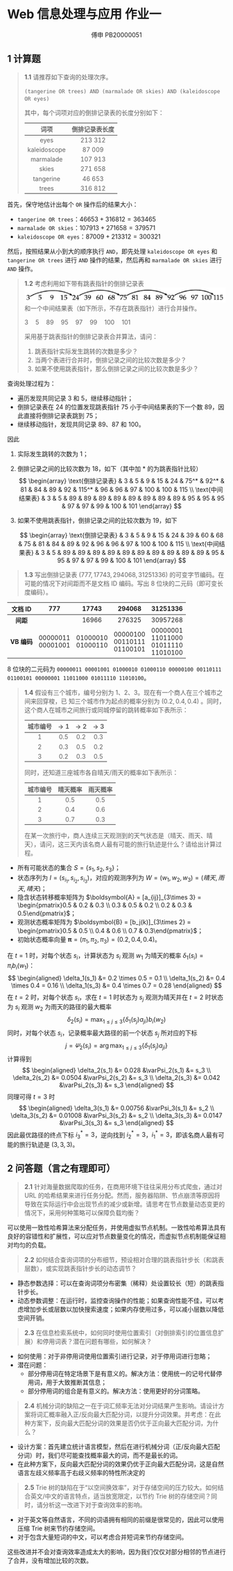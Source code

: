 # Web 信息处理与应用 作业一

<center>
    傅申 PB20000051
</center>

## 1 计算题

> **1.1** 请推荐如下查询的处理次序。
>
> `(tangerine OR trees) AND (marmalade OR skies) AND (kaleidoscope OR eyes)`
> 
> 其中，每个词项对应的倒排记录表的长度分别如下：
> 
>|     词项     | 倒排记录表长度 |
> | :----------: | :------------: |
> |     eyes     |    213 312     |
> | kaleidoscope |     87 009     |
> |  marmalade   |    107 913     |
> |    skies     |    271 658     |
> |  tangerine   |     46 653     |
> |    trees     |    316 812     |

首先，保守地估计出每个 `OR` 操作后的结果大小：

- `tangerine OR trees`：$46 653 + 316 812 = 363 465$
- `marmalade OR skies`：$107 913 + 271 658 = 379 571$
- `kaleidoscope OR eyes`：$87 009 + 213 312 = 300 321$

然后，按照结果从小到大的顺序执行 `AND`，即先处理 `kaleidoscope OR eyes` 和 `tangerine OR trees` 进行 `AND` 操作的结果，然后再和 `marmalade OR skies` 进行 `AND` 操作。

> **1.2** 考虑利用如下带有跳表指针的倒排记录表
> ![g329](./assets/g329.svg)
> 和一个中间结果表（如下所示，不存在跳表指针）进行合并操作。
>
> $3\quad 5\quad 89\quad 95\quad 97\quad 99\quad 100\quad 101$
>
> 采用基于跳表指针的倒排记录表合并算法，请问：
>
> 1. 跳表指针实际发生跳转的次数是多少？
> 2. 当两个表进行合并时，倒排记录之间的比较次数是多少？
> 3. 如果不使用跳表指针，那么倒排记录之间的比较次数是多少？

查询处理过程为：

- 遍历发现共同记录 $3$ 和 $5$，继续移动指针；
- 倒排记录表在 $24$ 的位置发现跳表指针 $75$ 小于中间结果表的下一个数 $89$，因此直接将倒排记录表跳到 $75$；
- 继续移动指针，发现共同记录 $89$、$87$ 和 $100$。

因此

1. 实际发生跳转的次数为 1；

2. 倒排记录之间的比较次数为 18，如下（其中加 $*$ 的为跳表指针比较）
   $$
   \begin{array}
   \text{倒排记录表} & 3 & 5 &  9 & 15 & 24 & 75^* & 92^* & 81 & 84 & 89 & 92 & 115^* & 96 & 96 & 97 & 100 & 100 & 115 \\
   \text{中间结果表} & 3 & 5 & 89 & 89 & 89 & 89 & 89 & 89 & 89 & 89 & 95 &  95 & 95 & 97 & 97 & 99  & 100 & 101
   \end{array}
   $$

3. 如果不使用跳表指针，倒排记录之间的比较次数为 19，如下

      $$
      \begin{array}
      \text{倒排记录表} & 3 & 5 &  9 & 15 & 24 & 39 & 60 & 68 & 75 & 81 & 84 & 89 & 92 & 96 & 96 & 97 & 100 & 100 & 115 \\
      \text{中间结果表} & 3 & 5 & 89 & 89 & 89 & 89 & 89 & 89 & 89 & 89 & 89 & 89 & 95 & 95 & 97 & 97 & 99  & 100 & 101
      \end{array}
      $$


> **1.3** 写出倒排记录表 $(777, 17743, 294068, 31251336)$ 的可变字节编码。在可能的情况下对间距而不是文档 ID 编码。写出 8 位块的二元码（即可变长度编码）。

|   文档 ID   |          777           |         17743          |                294068                |                      31251336                      |
| :---------: | :--------------------: | :--------------------: | :----------------------------------: | :------------------------------------------------: |
|  **间距**   |                        |         16966          |                276325                |                      30957268                      |
| **VB 编码** | 00000011<br />00001001 | 01000010<br />01000110 | 00000100<br />00110111<br />01100101 | 00000001<br />11011000<br />01011110<br />11010100 |

8 位块的二元码为 `00000011 00001001 01000010 01000110 00000100 00110111 01100101 00000001 11011000 01011110 11010100`。

> **1.4** 假设有三个城市，编号分别为 1、2、3。现在有一个商人在三个城市之间来回穿梭，已 知三个城市作为起点的概率分别为 $(0.2, 0.4, 0.4)$ 。同时，这个商人在城市之间旅行或同城停留的跳转概率如下表所示：
>
> | 城市编号 | → 1  | → 2  | → 3  |
> | :------: | :--: | :--: | :--: |
> |    1     | 0.5  | 0.2  | 0.3  |
> |    2     | 0.3  | 0.5  | 0.2  |
> |    3     | 0.2  | 0.3  | 0.5  |
>
> 同时，还知道三座城市各自晴天/雨天的概率如下表所示：
>
> | 城市编号 | 晴天概率 | 雨天概率 |
> | :------: | :------: | :------: |
> |    1     |   0.5    |   0.5    |
> |    2     |   0.4    |   0.6    |
> |    3     |   0.7    |   0.3    |
>
> 在某一次旅行中，商人连续三天观测到的天气状态是（晴天、雨天、晴天），请问，这三天内该名商人最有可能的旅行轨迹是什么？请给出计算过程。

- 所有可能状态的集合 $S = \{s_1, s_2, s_3\}$；
- 状态序列为 $I = (s_{i_1}, s_{i_2}, s_{i_3})$，对应的观测序列为 $W = (w_1, w_2, w_3) = (晴天,雨天,晴天)$； 
- 隐含状态转移概率矩阵为 $\boldsymbol{A} = [a_{ij}]_{3\times 3} = \begin{pmatrix}0.5 & 0.2 & 0.3 \\ 0.3 & 0.5 & 0.2 \\ 0.2 & 0.3 & 0.5\end{pmatrix}$；
- 观测状态概率矩阵为 $\boldsymbol{B} = [b_j(k)]_{3\times 2} = \begin{pmatrix}0.5 & 0.5 \\ 0.4 & 0.6 \\ 0.7 & 0.3\end{pmatrix}$；
- 初始状态概率向量 $\boldsymbol{\pi} = (\pi_1, \pi_2, \pi_3) = (0.2, 0.4, 0.4)$。

在 $t = 1$ 时，对每个状态 $s_i$，计算状态为 $s_i$ 观测 $w_1$ 为晴天的概率 $\delta_1(s_i) = \pi_i b_i(w_1)$：
$$
\begin{aligned}
\delta_1(s_1) &= 0.2 \times 0.5 = 0.1 \\
\delta_1(s_2) &= 0.4 \times 0.4 = 0.16 \\
\delta_1(s_3) &= 0.4 \times 0.7 = 0.28
\end{aligned}
$$
在 $t = 2$ 时，对每个状态 $s_i$，求在 $t = 1$ 时状态为 $s_j$ 观测为晴天并在 $t = 2$ 时状态为 $s_i$ 观测 $w_2$ 为雨天的路径的最大概率
$$
\delta_2 (s_i) = \max_{1 \leq j \leq 3} \{\delta_1(s_j)a_{ji}\} b_i(w_2)
$$
同时，对每个状态 $s_i$，记录概率最大路径的前一个状态 $s_j$ 所对应的下标
$$
j = \varPsi_2(s_i) = \arg\max_{1\leq j \leq 3} \{\delta_1(s_j)a_{ji}\}
$$
计算得到
$$
\begin{aligned}
\delta_2(s_1) &= 0.028  &\varPsi_2(s_1) &= s_3 \\
\delta_2(s_2) &= 0.0504 &\varPsi_2(s_2) &= s_3 \\
\delta_2(s_3) &= 0.042  &\varPsi_2(s_3) &= s_3
\end{aligned}
$$
同理可得 $t = 3$ 时
$$
\begin{aligned}
\delta_3(s_1) &= 0.00756 &\varPsi_3(s_1) &= s_2 \\
\delta_3(s_2) &= 0.01008 &\varPsi_3(s_2) &= s_2 \\
\delta_3(s_3) &= 0.0147  &\varPsi_3(s_3) &= s_3
\end{aligned}
$$
因此最优路径的终点下标 $i_3^* = 3$，逆向找到 $i_2^* = 3$，$i_1^* = 3$，即该名商人最有可能的旅行轨迹是 $(3, 3, 3)$。

## 2 问答题（言之有理即可）

> **2.1** 针对海量数据爬取的任务，在商用环境下往往采用分布式爬虫，通过对 URL 的哈希结果来进行任务分配。然而，服务器陷阱、节点崩溃等原因将导致在实际运行中会出现节点的减少或新增。请思考在节点数量动态变更的情况下，采用何种策略可以保障负载均衡？

可以使用一致性哈希算法来分配任务，并使用虚拟节点机制。一致性哈希算法具有良好的容错性和扩展性，可以应对节点数量变化的情况，而虚拟节点机制能保证相对均匀的负载。

> **2.2**  如何结合查询词项的分布细节，预设相对合理的跳表指针步长（和跳表层数），或实现跳表指针步长的动态调节？

- 静态参数选择：可以在查询词项分布密集（稀释）处设置较长（短）的跳表指针步长。
- 动态参数调整：在运行时，监控查询操作的性能；如果查询性能不佳，可以考虑增加步长或层数以加快搜索速度；如果内存使用过多，可以减小层数以降低空间开销。

> **2.3** 在信息检索系统中，如何同时使用位置索引（对倒排索引的位置信息扩展）和停用词表？潜在问题有哪些，如何解决？

- 如何使用：对于非停用词使用位置索引进行记录，对于停用词进行忽略；
- 潜在问题：
  - 部分停用词在特定场景下是有意义的。解决方法：使用统一的记号代替停用词，用于大致推断其信息；
  - 部分停用词的组合是有意义的。解决方法：使用更好的分词策略。

> **2.4** 机械分词的缺陷之一在于词汇频率无法对分词结果产生影响。请设计方案将词汇概率融入正/反向最大匹配分词，以提升分词效果。并考虑：在此种方案下，反向最大匹配分词的效果是否仍优于正向最大匹配分词，为什么？

- 设计方案：首先建立统计语言模型，然后在进行机械分词（正/反向最大匹配分词）时，我们尽可能查找概率最大的词，而不是最长的词。
- 在此种方案下，反向最大匹配分词的效果仍优于正向最大匹配分词，这是自然语言左歧义频率高于右歧义频率的特性所决定的

> **2.5** Trie 树的缺陷在于“以空间换效率”，对于存储空间的压力较大。如何结合英文/中文的语言特点，适当放宽限定，以节约 Trie 树的存储空间？同时，请分析这一改进下对于查询效率的影响。

- 对于英文等自然语言，不同的词语拥有相同的前缀是很常见的，因此可以使用压缩 Trie 树来节约存储空间。
- 对于包含大量短词的中文，可以考虑合并短词来节约存储空间。

这些改进并不会对查询效率造成太大的影响，因为我们仅仅对部分相邻的节点进行了合并，没有增加比较的次数。
